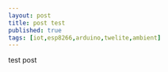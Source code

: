 ```yaml
---
layout: post
title: post test
published: true
tags: [iot,esp8266,arduino,twelite,ambient]
---
```


test post